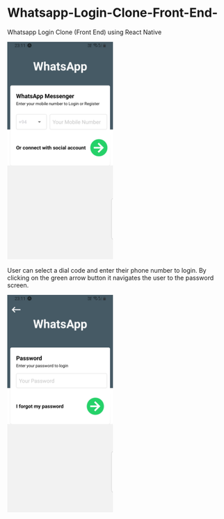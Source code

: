 # Whatsapp-Login-Clone-Front-End-
Whatsapp Login Clone (Front End) using React Native

<img src="images/HomeScreen.jpeg" height="500">

User can select a dial code and enter their phone number to login.
By clicking on the green arrow button it navigates the user to the password screen. 

<img src="images/PasswordScreen.jpeg" height="500">
